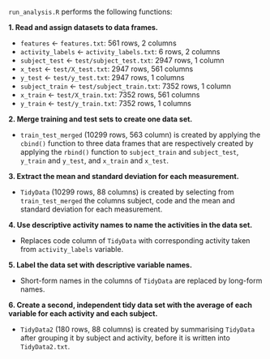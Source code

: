 `run_analysis.R` performs the following functions:

**1. Read and assign datasets to data frames.**

* `features` <- `features.txt`: 561 rows, 2 columns
* `activity_labels` <- `activity_labels.txt`: 6 rows, 2 columns
* `subject_test` <- `test/subject_test.txt`: 2947 rows, 1 column
* `x_test` <- `test/X_test.txt`: 2947 rows, 561 columns
* `y_test` <- `test/y_test.txt`: 2947 rows, 1 columns
* `subject_train` <- `test/subject_train.txt`: 7352 rows, 1 column
* `x_train` <- `test/X_train.txt`: 7352 rows, 561 columns
* `y_train` <- `test/y_train.txt`: 7352 rows, 1 columns

**2. Merge training and test sets to create one data set.**

* `train_test_merged` (10299 rows, 563 column) is created by applying the `cbind()` function to three data frames that are respectively created by applying the `rbind()` function to `subject_train` and `subject_test`, `y_train` and `y_test`, and `x_train` and `x_test`.

**3. Extract the mean and standard deviation for each measurement.**

* `TidyData` (10299 rows, 88 columns) is created by selecting from `train_test_merged` the columns subject, code and the mean and standard deviation for each measurement.

**4. Use descriptive activity names to name the activities in the data set.**

* Replaces code column of `TidyData` with corresponding activity taken from `activity_labels` variable.

**5. Label the data set with descriptive variable names.**

* Short-form names in the columns of `TidyData` are replaced by long-form names.

**6. Create a second, independent tidy data set with the average of each variable for each activity and each subject.**

* `TidyData2` (180 rows, 88 columns) is created by summarising `TidyData` after grouping it by subject and activity, before it is written into `TidyData2.txt`.